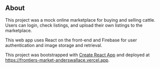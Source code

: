## About

This project was a mock online marketplace for buying and selling cattle. Users can login, check listings, and upload their own listings to the marketplace.

This web app uses React on the front-end and Firebase for user authentication and image storage and retrieval. 

This project was bootstrapped with [Create React App](https://github.com/facebook/create-react-app) and deployed at https://frontiers-market-anderswallace.vercel.app.
